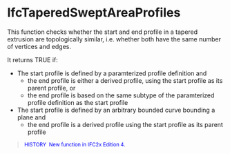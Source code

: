# IfcTaperedSweptAreaProfiles

This function checks whether the start and end profile in a tapered extrusion are topologically similar, i.e. whether both have the same number of vertices and edges.
<!-- end of short definition -->


It returns TRUE if:

* The start profile is defined by a paramterized profile definition and
  * the end profile is either a derived profile, using the start profile as its parent profile, or
  * the end profile is based on the same subtype of the paramterized profile definition as the start profile
* The start profile is defined by an arbitrary bounded curve bounding a plane and
  * the end profile is a derived profile using the start profile as its parent profile

> <small><font color="#0000FF">HISTORY  New function in
IFC2x Edition 4.</font></small>
